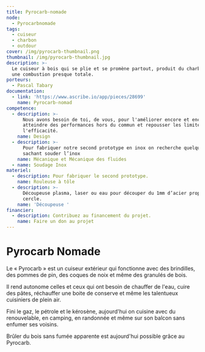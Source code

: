 ```yaml
---
title: Pyrocarb-nomade
node:
  - Pyrocarbnomade
tags:
  - cuiseur
  - charbon
  - outdour
cover: /img/pyrocarb-thumbnail.png
thumbnail: /img/pyrocarb-thumbnail.jpg
description: >-
  Le cuiseur à bois qui se plie et se promène partout, produit du charbon avec
  une combustion presque totale.
porteurs:
  - Pascal Tabary
documentation:
  - link: 'https://www.ascribe.io/app/pieces/28699'
    name: Pyrocarb-nomad
competence:
  - description: >-
      Nous avons besoin de toi, de vous, pour l'améliorer encore et encore,
      atteindre des performances hors du commun et repousser les limites de
      l'efficacité.
    name: Design
  - description: >-
      Pour fabriquer notre second prototype en inox on recherche quelqu’un
      sachant souder l’inox
    name: Mécanique et Mécanique des fluides
  - name: Soudage Inox
materiel:
  - description: Pour fabriquer le second prototype.
    name: Rouleuse à tôle
  - description: >-
      Découpeuse plasma, laser ou eau pour découper du 1mm d’acier proprement en
      cercle.
    name: 'Découpeuse '
financier:
  - description: Contribuez au financement du projet.
    name: Faire un don au projet
---
```

# Pyrocarb Nomade

Le « Pyrocarb » est un cuiseur extérieur qui fonctionne avec des brindilles, des pommes de pin, des coques de noix et même des granulés de bois.

Il rend autonome celles et ceux qui ont besoin de chauffer de l'eau, cuire des pâtes, réchauffer une boite de conserve et même les talentueux cuisiniers de plein air.

Fini le gaz, le pétrole et le kérosène, aujourd'hui on cuisine avec du renouvelable, en camping, en randonnée et même sur son balcon sans enfumer ses voisins.

Brûler du bois sans fumée apparente est aujourd'hui possible grâce au Pyrocarb.
